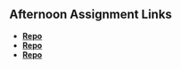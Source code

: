 ## Afternoon Assignment Links

* **[Repo](https://github.com/MarcS2/ChoreScore)**
* **[Repo](https://github.com/MarcS2/GregsListWK10)**
* **[Repo](https://github.com/MarcS2/<ASSIGNMENT_REPO>)**
